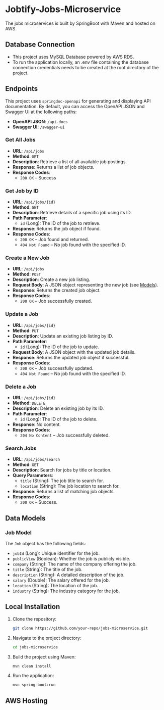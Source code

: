 # Jobtify-Jobs-Microservice
The jobs microservices is built by SpringBoot with Maven and hosted on AWS. 

## Database Connection
- This project uses MySQL Database powered by AWS RDS.
- To run the application locally, an .env file containing the database connection credentials needs to be created at the root directory of the project.

## Endpoints
This project uses `springdoc-openapi` for generating and displaying API documentation. By default, you can access the OpenAPI JSON and Swagger UI at the following paths:

- **OpenAPI JSON**: `/api-docs`
- **Swagger UI**: `/swagger-ui`

### Get All Jobs

- **URL**: `/api/jobs`
- **Method**: `GET`
- **Description**: Retrieve a list of all available job postings.
- **Response**: Returns a list of job objects.
- **Response Codes**:
    - `200 OK` – Success

### Get Job by ID

- **URL**: `/api/jobs/{id}`
- **Method**: `GET`
- **Description**: Retrieve details of a specific job using its ID.
- **Path Parameter**:
    - `id` (Long): The ID of the job to retrieve.
- **Response**: Returns the job object if found.
- **Response Codes**:
    - `200 OK` – Job found and returned.
    - `404 Not Found` – No job found with the specified ID.

### Create a New Job

- **URL**: `/api/jobs`
- **Method**: `POST`
- **Description**: Create a new job listing.
- **Request Body**: A JSON object representing the new job (see [Models](#models)).
- **Response**: Returns the created job object.
- **Response Codes**:
    - `200 OK` – Job successfully created.

### Update a Job

- **URL**: `/api/jobs/{id}`
- **Method**: `PUT`
- **Description**: Update an existing job listing by ID.
- **Path Parameter**:
    - `id` (Long): The ID of the job to update.
- **Request Body**: A JSON object with the updated job details.
- **Response**: Returns the updated job object if successful.
- **Response Codes**:
    - `200 OK` – Job successfully updated.
    - `404 Not Found` – No job found with the specified ID.

### Delete a Job

- **URL**: `/api/jobs/{id}`
- **Method**: `DELETE`
- **Description**: Delete an existing job by its ID.
- **Path Parameter**:
    - `id` (Long): The ID of the job to delete.
- **Response**: No content.
- **Response Codes**:
    - `204 No Content` – Job successfully deleted.

### Search Jobs

- **URL**: `/api/jobs/search`
- **Method**: `GET`
- **Description**: Search for jobs by title or location.
- **Query Parameters**:
    - `title` (String): The job title to search for.
    - `location` (String): The job location to search for.
- **Response**: Returns a list of matching job objects.
- **Response Codes**:
    - `200 OK` – Success.

## Data Models
### Job Model
The `Job` object has the following fields:

- `jobId` (Long): Unique identifier for the job.
- `publicView` (Boolean): Whether the job is publicly visible.
- `company` (String): The name of the company offering the job.
- `title` (String): The title of the job.
- `description` (String): A detailed description of the job.
- `salary` (Double): The salary offered for the job.
- `location` (String): The location of the job.
- `industry` (String): The industry category for the job.

## Local Installation 
1. Clone the repository:
   ```bash
   git clone https://github.com/your-repo/jobs-microservice.git
   ```
2. Navigate to the project directory:
    ```bash
   cd jobs-microservice
   ```
3. Build the project using Maven:
    ```bash
   mvn clean install
   ```
4. Run the application:
   ```bash
   mvn spring-boot:run
   ```
   
## AWS Hosting 

